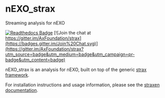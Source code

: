 # nEXO_strax
Streaming analysis for nEXO

[![Readthedocs Badge](https://readthedocs.org/projects/straxen/badge/?version=latest)](https://straxen.readthedocs.io/en/latest/?badge=latest)
[![Join the chat at https://gitter.im/AxFoundation/strax](https://badges.gitter.im/Join%20Chat.svg)](https://gitter.im/AxFoundation/strax?utm_source=badge&utm_medium=badge&utm_campaign=pr-badge&utm_content=badge)

nEXO_strax is an analysis for nEXO, built on top of the generic [strax framework](https://github.com/AxFoundation/strax).

For installation instructions and usage information, please see the [straxen documentation](https://straxen.readthedocs.io).
